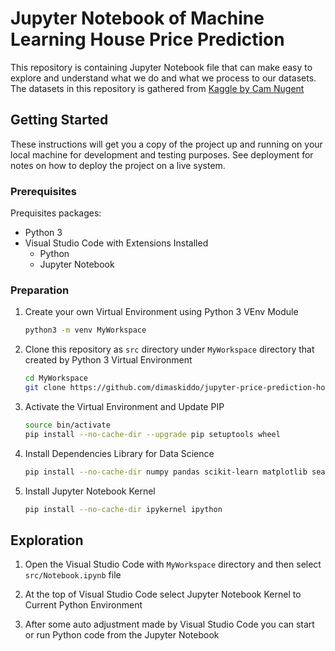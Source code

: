 # Jupyter Notebook of Machine Learning House Price Prediction

This repository is containing Jupyter Notebook file that can make easy to explore and understand what we do and what we process to our datasets. The datasets in this repository is gathered from [Kaggle by Cam Nugent](https://www.kaggle.com/datasets/camnugent/california-housing-prices)

## Getting Started

These instructions will get you a copy of the project up and running on your local machine for development and testing purposes.
See deployment for notes on how to deploy the project on a live system.

### Prerequisites

Prequisites packages:
* Python 3
* Visual Studio Code with Extensions Installed
  * Python
  * Jupyter Notebook 

### Preparation

1) Create your own Virtual Environment using Python 3 VEnv Module
    ```sh
    python3 -m venv MyWorkspace
    ```

2) Clone this repository as `src` directory under `MyWorkspace` directory that created by Python 3 Virtual Environment
    ```sh
    cd MyWorkspace
    git clone https://github.com/dimaskiddo/jupyter-price-prediction-house.git src
    ```

3) Activate the Virtual Environment and Update PIP
    ```sh
    source bin/activate
    pip install --no-cache-dir --upgrade pip setuptools wheel
    ```

4) Install Dependencies Library for Data Science
    ```sh
    pip install --no-cache-dir numpy pandas scikit-learn matplotlib seaborn
    ```

5) Install Jupyter Notebook Kernel
    ```sh
    pip install --no-cache-dir ipykernel ipython
    ```

## Exploration

1) Open the Visual Studio Code with `MyWorkspace` directory and then select `src/Notebook.ipynb` file

2) At the top of Visual Studio Code select Jupyter Notebook Kernel to Current Python Environment

3) After some auto adjustment made by Visual Studio Code you can start or run Python code from the Jupyter Notebook
